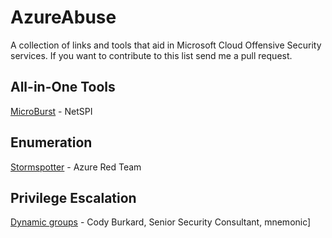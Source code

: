 # AzureAbuse
A collection of links and tools that aid in Microsoft Cloud Offensive Security services. If you want to contribute to this list send me a pull request.

## All-in-One Tools
[MicroBurst](https://github.com/NetSPI/MicroBurst) - NetSPI

## Enumeration

[Stormspotter](https://github.com/Azure/Stormspotter) - Azure Red Team

## Privilege Escalation
[Dynamic groups](https://www.mnemonic.no/blog/abusing-dynamic-groups-in-azure/) - Cody Burkard, Senior Security Consultant, mnemonic]




